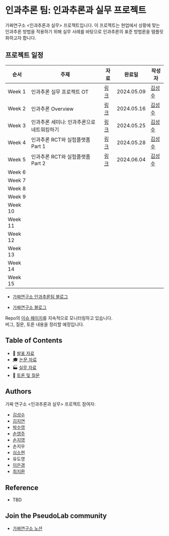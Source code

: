 # 인과추론 팀: 인과추론과 실무 프로젝트

가짜연구소 <인과추론과 실무> 프로젝트입니다. 이 프로젝트는 현업에서 상황에 맞는 인과추론 방법을 적용하기 위해  실무 사례를 바탕으로 인과추론의 표준 방법론을 템플릿화하고자 합니다. 

## 프로젝트 일정

| 순서    | 주제                      | 자료 | 완료일 | 작성자                                 |
| ------- | ------------------------- | ---- | ------ | -------------------------------------- |
| Week 1  | 인과추론 실무 프로젝트 OT |  [링크](https://github.com/CausalInferenceLab/causal-inference-practice/blob/main/Materials/Week01_OT.pdf)    | 2024.05.09    | [김성수](https://github.com/fenzhantw) |
| Week 2  | 인과추론 Overview         | [링크](https://github.com/CausalInferenceLab/causal-inference-practice/blob/main/Materials/Week02_Causal_inference_overview.pdf)     | 2024.05.16    | [김성수](https://github.com/fenzhantw) |
| Week 3  | 인과추론 세미나: 인과추론으로 네트워킹하기                          |[링크](https://github.com/CausalInferenceLab/causal-inference-practice/blob/main/Materials/Week03_Causal_inference_seiminar.pdf)      |2024.05.25        |[김성수](https://github.com/fenzhantw)                                        |
| Week 4  | 인과추론 RCT와 실험플랫폼 Part 1                         |[링크](https://github.com/CausalInferenceLab/causal-inference-practice/blob/main/Materials/Week04_05_RCT_experiment_platform.pdf) |2024.05.28     |[김성수](https://github.com/fenzhantw)                                        |
| Week 5  | 인과추론 RCT와 실험플랫폼 Part 2                          |[링크](https://github.com/CausalInferenceLab/causal-inference-practice/blob/main/Materials/Week04_05_RCT_experiment_platform.pdf)       |2024.06.04        |[김성수](https://github.com/fenzhantw)                                        |
| Week 6  |                           |      |        |                                        |
| Week 7  |                           |      |        |                                        |
| Week 8  |                           |      |        |                                        |
| Week 9  |                           |      |        |                                        |
| Week 10 |                           |      |        |                                        |
| Week 11 |                           |      |        |                                        |
| Week 12 |                           |      |        |                                        |
| Week 13 |                           |      |        |                                        |
| Week 14 |                           |      |        |                                        |
| Week 15 |                           |      |        |                                        |

- [가짜연구소 인과추론팀 블로그](https://causalinferencelab.github.io/)

- [가짜연구소 블로그](https://pseudolab.github.io/)

Repo의 [이슈 페이지](https://github.com/CausalInferenceLab/causal-inference-practice/issues)를 지속적으로 모니터링하고 있습니다.  
버그, 질문, 토론 내용을 정리할 예정입니다.

## Table of Contents

- 🔬 [발표 자료](https://github.com/CausalInferenceLab/causal-inference-practice/tree/main/Materials)
- 🎓 [논문 자료](https://github.com/CausalInferenceLab/causal-inference-practice/tree/main/src/papers.md)
- 🏭 [실무 자료](https://github.com/CausalInferenceLab/causal-inference-practice/tree/main/src/industry-applications.md)
- 💬 [토론 및 질문](https://github.com/CausalInferenceLab/causal-inference-practice/issues)

## Authors

가짜 연구소 <인과추론과 실무> 프로젝트 참여자:

- [김성수](https://github.com/fenzhantw) 
- [김지연](https://github.com/jiyeon0822) 
- [박수영](https://github.com/euphoria0-0) 
- [손영주](https://github.com/nibblepebble) 
- [손지영](https://github.com/soye-jy) 
- 손지우
- [심소현](https://github.com/sim-so)
- 유도영
- [이은경](https://github.com/eun-kyoung113) 
- [최지환](https://github.com/markjihwan) 

## Reference

- TBD
  

## Join the PseudoLab community

- [가짜연구소 노션](https://pseudo-lab.com/chanrankim/Pseudo-Lab-c42db6652c1b45c3ba4bfe157c70cf09)
